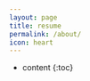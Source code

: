 ```yaml
---
layout: page
title: resume
permalink: /about/
icon: heart
---
```


* content
{:toc}
 

<html xmlns="http://www.w3.org/1999/xhtml">
            <head>
                <meta content="text/html; charset=UTF-8" http-equiv="content-type"/>
                <meta content="宋兴旭 starkersong.github.io" name="keywords"/>
                <title>宋兴旭_中国科学院_15810579978</title>
                <style type="text/css">
                    div, table, td, pre, input {
                        margin: 0;
                        padding: 0;
                    }
                    table {
                            border-top: 0px solid #777;
                            border-bottom: 0px solid #777;
                            margin: 0px 0;
                            border-collapse: collapse;
                        }
                    pre, textarea {
                        white-space: pre-wrap;
                        white-space: -moz-pre-wrap;
                        white-space: -pre-wrap;
                        white-space: -o-pre-wrap;
                        word-wrap: break-word;
                    }
                    .border_box {
                        box-sizing: border-box;
                        -ms-box-sizing: border-box;
                        -moz-box-sizing: border-box;
                        -webkit-box-sizing: border-box;
                    }
                    .row_layout .resume {
                        margin: 0 auto;
                    }
                    .row_layout .resume .photo_table {
                        border-collapse: separate;
                        border-spacing: 0;
                        table-layout: fixed;
                        width: 100%;
                    }
                    .row_layout .resume .photo_table td {
                        text-align: left;
                        vertical-align: top;
                    }
                    .row_layout .resume .photo_table td img {
                        border: 0;
                        display: block;
                    }
                </style>
                <style type="text/css">
            .SimSun { font-family: SimSun, 宋体, 华文宋体; }
                    .SimHei { font-family: SimHei, 黑体, Hei, 华文细黑, 华文黑体; }
                    .SimKai { font-family: SimKai, 楷体, 楷体_GB2312, Kai, 华文楷体; }
                    .SimFang { font-family: SimFang, 仿宋, 仿宋_GB2312, 华文仿宋; }
                    .Arial { font-family: Arial; }
                    .Times { font-family: Times New Roman; }
                    .Tahoma { font-family: Tahoma; }
                    .Verdana { font-family: Verdana; }
                    
        </style>
                <style type="text/css">
            .row_layout .resume {
    
            }

            .row_layout .resume .section,
            .row_layout .resume .row {
                position: relative;
            }
            .row_layout .resume .row table {
                border-collapse: separate;
                border-spacing: 0;
                table-layout: fixed;
                width: 100%;
            }
            .row_layout .resume .row .cell pre {
                display: block;
                position: relative;
                line-height: 0;
                font-size: 0;
            }
            @-moz-document url-prefix() {
                .row_layout .resume .row table {
                    table-layout: auto;
                }
                .row_layout .resume .row table td {
                    max-width: 0;
                }
            }
        </style>
            </head>
            <body>
                <div class="row_layout">
                    <div class="resume" style="width: 210.0mm;">
                        <div class="inner_resume" style="margin: 5.0mm 15.0mm 5.0mm 0.0mm;">
                        
                        <div class="row" style="padding-top:0.0mm; padding-bottom:0.0mm;">
                        <table>
                            <tr>
                                <td class="cell border_box" style="width: 3.92157%; background-color: transparent; text-align: right; vertical-align: middle; border-top: 6pt none #666666; border-right: 6pt none #666666; border-bottom: 6pt none #666666; border-left: 6pt solid #666666;">
            <input type="hidden" name="key" value=""/>
            <pre style="min-height: 1pt; margin: 6.0mm 3.0mm 0.0mm 3.0mm;"><span class="SimHei" style="font-size: 1pt; color: #000000; background-color: transparent; font-weight: bold; font-style: normal; text-decoration: none; line-height: 1.0;"></span></pre>
        </td><td class="cell border_box" style="width: 3.92157%; background-color: transparent; text-align: right; vertical-align: middle; border-top: 6pt none #cccccc; border-right: 6pt solid #cccccc; border-bottom: 6pt none #cccccc; border-left: 6pt none #cccccc;">
            <input type="hidden" name="key" value=""/>
            <pre style="min-height: 1pt; margin: 6.0mm 3.0mm 0.0mm 3.0mm;"><span class="SimHei" style="font-size: 1pt; color: #000000; background-color: transparent; font-weight: bold; font-style: normal; text-decoration: none; line-height: 1.0;"></span></pre>
        </td><td class="cell border_box" style="width: 3.92157%; background-color: transparent; text-align: right; vertical-align: middle; border-top: 2.25pt none #cccccc; border-right: 2.25pt none #cccccc; border-bottom: 2.25pt none #cccccc; border-left: 2.25pt none #cccccc;">
            <input type="hidden" name="key" value=""/>
            <pre style="min-height: 1pt; margin: 6.0mm 3.0mm 0.0mm 3.0mm;"><span class="SimHei" style="font-size: 1pt; color: #000000; background-color: transparent; font-weight: bold; font-style: normal; text-decoration: none; line-height: 1.0;"></span></pre>
        </td><td class="cell border_box" style="width: 3.92157%; background-color: transparent; text-align: right; vertical-align: middle; border-top: 6pt none #444444; border-right: 6pt solid #444444; border-bottom: 6pt none #444444; border-left: 6pt none #444444;">
            <input type="hidden" name="key" value=""/>
            <pre style="min-height: 1pt; margin: 6.0mm 3.0mm 0.0mm 3.0mm;"><span class="SimHei" style="font-size: 1pt; color: #000000; background-color: transparent; font-weight: bold; font-style: normal; text-decoration: none; line-height: 1.0;"></span></pre>
        </td><td class="cell border_box" style="width: auto; background-color: transparent; text-align: right; vertical-align: middle; border-top: 3pt none #cccccc; border-right: 3pt none #cccccc; border-bottom: 3pt none #cccccc; border-left: 3pt solid #cccccc;">
            <input type="hidden" name="key" value=""/>
            <pre style="min-height: 1pt; margin: 6.0mm 3.0mm 0.0mm 3.0mm;"><span class="SimHei" style="font-size: 1pt; color: #000000; background-color: transparent; font-weight: bold; font-style: normal; text-decoration: none; line-height: 1.0;"></span></pre>
        </td>
                            </tr>
                        </table>
                    </div><div class="row" style="padding-top:0.0mm; padding-bottom:0.0mm;">
                        <table>
                            <tr>
                                <td class="cell border_box" style="width: 3.92157%; background-color: #999999; text-align: right; vertical-align: middle; border-top: 6pt none #666666; border-right: 6pt none #666666; border-bottom: 6pt none #666666; border-left: 6pt solid #666666;">
            <input type="hidden" name="key" value=""/>
            <pre style="min-height: 22pt; margin: 0.0mm 3.0mm 0.0mm 3.0mm;"><span class="SimHei" style="font-size: 22pt; color: #000000; background-color: transparent; font-weight: bold; font-style: normal; text-decoration: none; line-height: 1.15;"></span></pre>
        </td><td class="cell border_box" style="width: 3.92157%; background-color: transparent; text-align: right; vertical-align: middle; border-top: 6pt none #cccccc; border-right: 6pt solid #cccccc; border-bottom: 6pt none #cccccc; border-left: 6pt none #cccccc;">
            <input type="hidden" name="key" value=""/>
            <pre style="min-height: 22pt; margin: 0.0mm 3.0mm 0.0mm 3.0mm;"><span class="SimHei" style="font-size: 22pt; color: #000000; background-color: transparent; font-weight: bold; font-style: normal; text-decoration: none; line-height: 1.15;"></span></pre>
        </td><td class="cell border_box" style="width: 3.92157%; background-color: #ffffff; text-align: right; vertical-align: middle; border-top: 6pt none #666666; border-right: 6pt none #666666; border-bottom: 6pt none #666666; border-left: 6pt solid #666666;">
            <input type="hidden" name="key" value=""/>
            <pre style="min-height: 22pt; margin: 0.0mm 3.0mm 0.0mm 3.0mm;"><span class="SimHei" style="font-size: 22pt; color: #000000; background-color: transparent; font-weight: bold; font-style: normal; text-decoration: none; line-height: 1.15;"></span></pre>
        </td><td class="cell border_box" style="width: 3.92157%; background-color: #666666; text-align: right; vertical-align: middle; border-top: 6pt none #444444; border-right: 6pt solid #444444; border-bottom: 6pt none #444444; border-left: 6pt none #444444;">
            <input type="hidden" name="key" value=""/>
            <pre style="min-height: 22pt; margin: 0.0mm 3.0mm 0.0mm 3.0mm;"><span class="SimHei" style="font-size: 22pt; color: #000000; background-color: transparent; font-weight: bold; font-style: normal; text-decoration: none; line-height: 1.15;"></span></pre>
        </td><td class="cell border_box" style="width: 28.268%; background-color: #666666; text-align: right; vertical-align: middle; border-top: 3pt none #cccccc; border-right: 3pt none #cccccc; border-bottom: 3pt none #cccccc; border-left: 3pt solid #cccccc;">
            <input type="hidden" name="key" value=""/>
            <pre style="min-height: 22pt; margin: 0.0mm 3.0mm 0.0mm 3.0mm;"><span class="SimHei" style="font-size: 22pt; color: #000000; background-color: transparent; font-weight: bold; font-style: normal; text-decoration: none; line-height: 1.0;"></span></pre>
        </td><td class="cell border_box" style="width: auto; background-color: transparent; text-align: left; vertical-align: middle; border-top: 0.75pt none #000000; border-right: 0.75pt none #000000; border-bottom: 0.75pt none #000000; border-left: 0.75pt none #000000;">
            <input type="hidden" name="key" value=""/>
            <pre style="min-height: 10pt; margin: 0.0mm 0.0mm 0.0mm 3.0mm;"><span class="Arial" style="font-size: 10pt; color: #000000; background-color: transparent; font-weight: normal; font-style: normal; text-decoration: none; line-height: 1.15;">实习意向：研发工程师、数据库管理员、算法工程师等相关方向</span></pre>
        </td>
                            </tr>
                        </table>
                    </div><div class="row" style="padding-top:0.0mm; padding-bottom:0.0mm;">
                        <table>
                            <tr>
                                <td class="cell border_box" style="width: 3.9216%; background-color: #999999; text-align: right; vertical-align: middle; border-top: 6pt none #666666; border-right: 6pt none #666666; border-bottom: 6pt none #666666; border-left: 6pt solid #666666;">
            <input type="hidden" name="key" value=""/>
            <pre style="min-height: 22pt; margin: 0.0mm 3.0mm 0.0mm 3.0mm;"><span class="SimHei" style="font-size: 22pt; color: #000000; background-color: transparent; font-weight: bold; font-style: normal; text-decoration: none; line-height: 1.15;"></span></pre>
        </td><td class="cell border_box" style="width: 3.9216%; background-color: transparent; text-align: right; vertical-align: middle; border-top: 6pt none #cccccc; border-right: 6pt solid #cccccc; border-bottom: 6pt none #cccccc; border-left: 6pt none #cccccc;">
            <input type="hidden" name="key" value=""/>
            <pre style="min-height: 22pt; margin: 0.0mm 3.0mm 0.0mm 3.0mm;"><span class="SimHei" style="font-size: 22pt; color: #000000; background-color: transparent; font-weight: bold; font-style: normal; text-decoration: none; line-height: 1.15;"></span></pre>
        </td><td class="cell border_box" style="width: 3.9216%; background-color: #999999; text-align: right; vertical-align: middle; border-top: 6pt none #666666; border-right: 6pt none #666666; border-bottom: 6pt none #666666; border-left: 6pt solid #666666;">
            <input type="hidden" name="key" value=""/>
            <pre style="min-height: 22pt; margin: 0.0mm 3.0mm 0.0mm 3.0mm;"><span class="SimHei" style="font-size: 22pt; color: #000000; background-color: transparent; font-weight: bold; font-style: normal; text-decoration: none; line-height: 1.15;"></span></pre>
        </td><td class="cell border_box" style="width: 3.9216%; background-color: #666666; text-align: right; vertical-align: middle; border-top: 6pt none #444444; border-right: 6pt solid #444444; border-bottom: 6pt none #444444; border-left: 6pt none #444444;">
            <input type="hidden" name="key" value=""/>
            <pre style="min-height: 22pt; margin: 0.0mm 3.0mm 0.0mm 3.0mm;"><span class="SimHei" style="font-size: 22pt; color: #000000; background-color: transparent; font-weight: bold; font-style: normal; text-decoration: none; line-height: 1.15;"></span></pre>
        </td><td class="cell border_box" style="width: 28.268%; background-color: #666666; text-align: center; vertical-align: middle; border-top: 3pt none #cccccc; border-right: 3pt none #cccccc; border-bottom: 3pt none #cccccc; border-left: 3pt solid #cccccc;">
            <input type="hidden" name="key" value="name"/>
            <pre style="min-height: 20pt; margin: 0.0mm 3.0mm 0.0mm 3.0mm;"><span class="SimHei" style="font-size: 20pt; color: #ffffff; background-color: transparent; font-weight: bold; font-style: normal; text-decoration: none; line-height: 1.0;">宋兴旭</span></pre>
        </td><td class="cell border_box" style="width: 21.4383%; background-color: transparent; text-align: left; vertical-align: middle; border-top: 0.75pt none #000000; border-right: 0.75pt none #000000; border-bottom: 0.75pt none #000000; border-left: 0.75pt none #000000;">
            <input type="hidden" name="key" value=""/>
            <pre style="min-height: 10pt; margin: 0.0mm 0.0mm 0.0mm 3.0mm;"><span class="Arial" style="font-size: 10pt; color: #000000; background-color: transparent; font-weight: bold; font-style: normal; text-decoration: none; line-height: 1.0;">(+86) 158-1057-9978             </span></pre>
        </td><td class="cell border_box" style="width: auto; background-color: transparent; text-align: left; vertical-align: middle; border-top: 0.75pt none #000000; border-right: 0.75pt none #000000; border-bottom: 0.75pt none #000000; border-left: 0.75pt none #000000;">
            <input type="hidden" name="key" value=""/>
            <pre style="min-height: 10pt; margin: 0.0mm 0.0mm 0.0mm 3.0mm;"><span class="Arial" style="font-size: 10pt; color: #000000; background-color: transparent; font-weight: bold; font-style: normal; text-decoration: none; line-height: 1.0;">songxxu@foxmail.com</span></pre>
        </td>
                            </tr>
                        </table>
                    </div><div class="row" style="padding-top:0.0mm; padding-bottom:0.0mm;">
                        <table>
                            <tr>
                                <td class="cell border_box" style="width: 3.92157%; background-color: #999999; text-align: right; vertical-align: bottom; border-top: 6pt none #666666; border-right: 6pt none #666666; border-bottom: 6pt none #666666; border-left: 6pt solid #666666;">
            <input type="hidden" name="key" value=""/>
            <pre style="min-height: 10.5pt; margin: 0.5mm 3.0mm 0.5mm 3.0mm;"><span class="Arial" style="font-size: 10.5pt; color: #3d85c6; background-color: transparent; font-weight: bold; font-style: normal; text-decoration: none; line-height: 1.0;"></span></pre>
        </td><td class="cell border_box" style="width: 3.92157%; background-color: #666666; text-align: right; vertical-align: bottom; border-top: 6pt none #cccccc; border-right: 6pt solid #cccccc; border-bottom: 6pt none #cccccc; border-left: 6pt none #cccccc;">
            <input type="hidden" name="key" value=""/>
            <pre style="min-height: 10.5pt; margin: 0.5mm 3.0mm 0.5mm 3.0mm;"><span class="Arial" style="font-size: 10.5pt; color: #3d85c6; background-color: transparent; font-weight: bold; font-style: normal; text-decoration: none; line-height: 1.0;"></span></pre>
        </td><td class="cell border_box" style="width: 3.92157%; background-color: #999999; text-align: right; vertical-align: bottom; border-top: 6pt none #666666; border-right: 6pt none #666666; border-bottom: 6pt none #666666; border-left: 6pt solid #666666;">
            <input type="hidden" name="key" value=""/>
            <pre style="min-height: 10.5pt; margin: 0.5mm 3.0mm 0.5mm 3.0mm;"><span class="Arial" style="font-size: 10.5pt; color: #3d85c6; background-color: transparent; font-weight: bold; font-style: normal; text-decoration: none; line-height: 1.5;"></span></pre>
        </td><td class="cell border_box" style="width: 3.92157%; background-color: #666666; text-align: right; vertical-align: bottom; border-top: 6pt none #444444; border-right: 6pt solid #444444; border-bottom: 6pt none #444444; border-left: 6pt none #444444;">
            <input type="hidden" name="key" value=""/>
            <pre style="min-height: 10.5pt; margin: 0.5mm 3.0mm 0.5mm 3.0mm;"><span class="Arial" style="font-size: 10.5pt; color: #3d85c6; background-color: transparent; font-weight: bold; font-style: normal; text-decoration: none; line-height: 1.5;"></span></pre>
        </td><td class="cell border_box" style="width: 28.268%; background-color: #666666; text-align: center; vertical-align: bottom; border-top: 3pt none #ffffff; border-right: 3pt none #ffffff; border-bottom: 3pt none #ffffff; border-left: 3pt solid #ffffff;">
            <input type="hidden" name="key" value=""/>
            <pre style="min-height: 10.5pt; margin: 1.0mm 3.0mm 1.0mm 3.0mm;"><span class="SimHei" style="font-size: 10.5pt; color: #ffffff; background-color: transparent; font-weight: bold; font-style: normal; text-decoration: none; line-height: 1.0;"></span></pre>
        </td><td class="cell border_box" style="width: auto; background-color: transparent; text-align: left; vertical-align: middle; border-top: 0.75pt none #000000; border-right: 0.75pt none #000000; border-bottom: 0.75pt solid #000000; border-left: 0.75pt none #000000;">
            <input type="hidden" name="key" value="phone"/>
            <pre style="min-height: 10pt; margin: 0.5mm 1.5mm 0.5mm 3.0mm;"><span class="Arial" style="font-size: 10pt; color: #000000; background-color: transparent; font-weight: normal; font-style: normal; text-decoration: none; line-height: 1.0;">现居住地：北京市石景山区玉泉路19号（甲）中国科学院大学</span></pre>
        </td>
                            </tr>
                        </table>
                    </div><div class="row" style="padding-top:1.0mm; padding-bottom:0.0mm;">
                        <table>
                            <tr>
                                <td class="cell border_box" style="width: 20.559%; background-color: transparent; text-align: right; vertical-align: middle; border-top: 6pt none #999999; border-right: 6pt solid #999999; border-bottom: 6pt none #999999; border-left: 6pt none #999999;">
            <input type="hidden" name="key" value="title"/>
            <pre style="min-height: 12pt; margin: 0.5mm 3.0mm 0.5mm 0.0mm;"><span class="SimSun" style="font-size: 12pt; color: #666666; background-color: transparent; font-weight: bold; font-style: normal; text-decoration: none; line-height: 1.5;">教育背景</span></pre>
        </td><td class="cell border_box" style="width: 3.25645%; background-color: transparent; text-align: left; vertical-align: middle; border-top: 6pt none #999999; border-right: 6pt none #999999; border-bottom: 6pt none #999999; border-left: 6pt solid #999999;">
            <input type="hidden" name="key" value="period"/>
            <pre style="min-height: 10.5pt; margin: 0.5mm 1.5mm 0.5mm 3.0mm;"><span class="Arial" style="font-size: 10.5pt; color: #666666; background-color: transparent; font-weight: normal; font-style: normal; text-decoration: none; line-height: 1.5;"></span></pre>
        </td><td class="cell border_box" style="width: auto; background-color: transparent; text-align: left; vertical-align: middle; border-top: 1.5pt none #cccccc; border-right: 1.5pt none #cccccc; border-bottom: 1.5pt solid #cccccc; border-left: 1.5pt none #cccccc;">
            <input type="hidden" name="key" value=""/>
            <pre style="min-height: 10.5pt; margin: 0.5mm 1.5mm 0.5mm 3.0mm;"><span class="Arial" style="font-size: 10.5pt; color: #666666; background-color: transparent; font-weight: normal; font-style: normal; text-decoration: none; line-height: 1.5;"></span></pre>
        </td>
                            </tr>
                        </table>
                    </div><div class="row" style="padding-top:0.0mm; padding-bottom:0.0mm;">
                        <table>
                            <tr>
                                <td class="cell border_box" style="width: 20.5568%; background-color: transparent; text-align: right; vertical-align: middle; border-top: 0.75pt none #999999; border-right: 0.75pt solid #999999; border-bottom: 0.75pt none #999999; border-left: 0.75pt none #999999;">
            <input type="hidden" name="key" value="period"/>
            <pre style="min-height: 10pt; margin: 0.5mm 5.0mm 0.5mm 0.0mm;"><span class="Tahoma" style="font-size: 10pt; color: #666666; background-color: transparent; font-weight: normal; font-style: normal; text-decoration: none; line-height: 1.5;">2014.09 - 2017.07</span></pre>
        </td><td class="cell border_box" style="width: 3.25871%; background-color: transparent; text-align: center; vertical-align: top; border-top: 0.75pt none #000000; border-right: 0.75pt none #000000; border-bottom: 0.75pt none #000000; border-left: 0.75pt none #000000;">
            <input type="hidden" name="key" value="bullet"/>
            <pre style="min-height: 10.5pt; margin: 0.5mm 0.5mm 0.5mm 3.0mm;"><span class="Arial" style="font-size: 10.5pt; color: #666666; background-color: transparent; font-weight: bold; font-style: normal; text-decoration: none; line-height: 1.5;"></span></pre>
        </td><td class="cell border_box" style="width: 19.81%; background-color: transparent; text-align: left; vertical-align: middle; border-top: 0.75pt none #000000; border-right: 0.75pt none #000000; border-bottom: 0.75pt none #000000; border-left: 0.75pt none #000000;">
            <input type="hidden" name="key" value="university"/>
            <pre style="min-height: 10.5pt; margin: 0.5mm 0.5mm 0.5mm 1.0mm;"><span class="SimSun" style="font-size: 10.5pt; color: #666666; background-color: transparent; font-weight: bold; font-style: normal; text-decoration: none; line-height: 1.5;">中国科学院大学</span></pre>
        </td><td class="cell border_box" style="width: 24.0163%; background-color: transparent; text-align: left; vertical-align: middle; border-top: 0.75pt none #000000; border-right: 0.75pt none #000000; border-bottom: 0.75pt none #000000; border-left: 0.75pt none #000000;">
            <input type="hidden" name="key" value="college"/>
            <pre style="min-height: 10.5pt; margin: 0.5mm 0.5mm 0.5mm 0.0mm;"><span class="SimSun" style="font-size: 10.5pt; color: #666666; background-color: transparent; font-weight: bold; font-style: normal; text-decoration: none; line-height: 1.5;">工程与科学学院</span></pre>
        </td><td class="cell border_box" style="width: 19.1316%; background-color: transparent; text-align: left; vertical-align: middle; border-top: 0.75pt none #000000; border-right: 0.75pt none #000000; border-bottom: 0.75pt none #000000; border-left: 0.75pt none #000000;">
            <input type="hidden" name="key" value="major"/>
            <pre style="min-height: 10.5pt; margin: 0.5mm 0.5mm 0.5mm 0.0mm;"><span class="SimSun" style="font-size: 10.5pt; color: #666666; background-color: transparent; font-weight: bold; font-style: normal; text-decoration: none; line-height: 1.5;">工业工程</span></pre>
        </td><td class="cell border_box" style="width: auto; background-color: transparent; text-align: right; vertical-align: middle; border-top: 0.75pt none #000000; border-right: 0.75pt none #000000; border-bottom: 0.75pt none #000000; border-left: 0.75pt none #000000;">
            <input type="hidden" name="key" value="degree"/>
            <pre style="min-height: 10.5pt; margin: 0.5mm 1.0mm 0.5mm 0.0mm;"><span class="SimSun" style="font-size: 10.5pt; color: #666666; background-color: transparent; font-weight: bold; font-style: normal; text-decoration: none; line-height: 1.5;">硕士</span></pre>
        </td>
                            </tr>
                        </table>
                    </div><div class="row" style="padding-top:0.0mm; padding-bottom:0.0mm;">
                        <table>
                            <tr>
                                <td class="cell border_box" style="width: 20.5568%; background-color: transparent; text-align: right; vertical-align: middle; border-top: 0.75pt none #999999; border-right: 0.75pt solid #999999; border-bottom: 0.75pt none #999999; border-left: 0.75pt none #999999;">
            <input type="hidden" name="key" value=""/>
            <pre style="min-height: 10pt; margin: 1.0mm 3.0mm 0.0mm 0.0mm;"><span class="Tahoma" style="font-size: 10pt; color: #666666; background-color: transparent; font-weight: normal; font-style: normal; text-decoration: none; line-height: 1.5;"></span></pre>
        </td><td class="cell border_box" style="width: 3.25871%; background-color: transparent; text-align: center; vertical-align: top; border-top: 0.75pt none #000000; border-right: 0.75pt none #000000; border-bottom: 0.75pt none #000000; border-left: 0.75pt none #000000;">
            <input type="hidden" name="key" value="bullet"/>
            <pre style="min-height: 10pt; margin: 1.0mm 0.5mm 0.0mm 3.0mm;"><span class="Tahoma" style="font-size: 10pt; color: #666666; background-color: transparent; font-weight: normal; font-style: normal; text-decoration: none; line-height: 1.5;">•</span></pre>
        </td><td class="cell border_box" style="width: 24.9661%; background-color: transparent; text-align: left; vertical-align: middle; border-top: 0.75pt none #000000; border-right: 0.75pt none #000000; border-bottom: 0.75pt none #000000; border-left: 0.75pt none #000000;">
            <input type="hidden" name="key" value="scholarship"/>
            <pre style="min-height: 10pt; margin: 1.0mm 0.5mm 0.0mm 1.0mm;"><span class="Tahoma" style="font-size: 10pt; color: #666666; background-color: transparent; font-weight: normal; font-style: normal; text-decoration: none; line-height: 1.5;">奖学金：校学业奖学金一等奖</span></pre>
        </td><td class="cell border_box" style="width: 8.14111%; background-color: transparent; text-align: left; vertical-align: middle; border-top: 0.75pt none #000000; border-right: 0.75pt none #000000; border-bottom: 0.75pt none #000000; border-left: 0.75pt none #000000;">
            <input type="hidden" name="key" value=""/>
            <pre style="min-height: 10pt; margin: 1.0mm 0.5mm 0.0mm 1.0mm;"><span class="Tahoma" style="font-size: 10pt; color: #666666; background-color: transparent; font-weight: normal; font-style: normal; text-decoration: none; line-height: 1.5;">2015.06</span></pre>
        </td><td class="cell border_box" style="width: 30.6649%; background-color: transparent; text-align: left; vertical-align: middle; border-top: 0.75pt none #000000; border-right: 0.75pt none #000000; border-bottom: 0.75pt none #000000; border-left: 0.75pt none #000000;">
            <input type="hidden" name="key" value=""/>
            <pre style="min-height: 10pt; margin: 1.0mm 0.5mm 0.0mm 1.0mm;"><span class="Tahoma" style="font-size: 10pt; color: #666666; background-color: transparent; font-weight: normal; font-style: normal; text-decoration: none; line-height: 1.5;">荣誉：校三好学生、足球联赛优秀奖</span></pre>
        </td><td class="cell border_box" style="width: auto; background-color: transparent; text-align: right; vertical-align: middle; border-top: 0.75pt none #000000; border-right: 0.75pt none #000000; border-bottom: 0.75pt none #000000; border-left: 0.75pt none #000000;">
            <input type="hidden" name="key" value=""/>
            <pre style="min-height: 10pt; margin: 1.0mm 0.5mm 0.0mm 1.0mm;"><span class="Tahoma" style="font-size: 10pt; color: #666666; background-color: transparent; font-weight: normal; font-style: normal; text-decoration: none; line-height: 1.5;">2015.05</span></pre>
        </td>
                            </tr>
                        </table>
                    </div><div class="row" style="padding-top:0.0mm; padding-bottom:0.0mm;">
                        <table>
                            <tr>
                                <td class="cell border_box" style="width: 20.5568%; background-color: transparent; text-align: right; vertical-align: middle; border-top: 0.75pt none #999999; border-right: 0.75pt solid #999999; border-bottom: 0.75pt none #999999; border-left: 0.75pt none #999999;">
            <input type="hidden" name="key" value="period"/>
            <pre style="min-height: 10pt; margin: 0.5mm 5.0mm 0.5mm 0.0mm;"><span class="Tahoma" style="font-size: 10pt; color: #666666; background-color: transparent; font-weight: normal; font-style: normal; text-decoration: none; line-height: 1.5;">2015.09 - 2017.07</span></pre>
        </td><td class="cell border_box" style="width: 3.25871%; background-color: transparent; text-align: center; vertical-align: top; border-top: 0.75pt none #000000; border-right: 0.75pt none #000000; border-bottom: 0.75pt none #000000; border-left: 0.75pt none #000000;">
            <input type="hidden" name="key" value="bullet"/>
            <pre style="min-height: 10.5pt; margin: 0.5mm 0.5mm 0.5mm 3.0mm;"><span class="Arial" style="font-size: 10.5pt; color: #666666; background-color: transparent; font-weight: bold; font-style: normal; text-decoration: none; line-height: 1.5;"></span></pre>
        </td><td class="cell border_box" style="width: 37.0421%; background-color: transparent; text-align: left; vertical-align: bottom; border-top: 0.75pt none #000000; border-right: 0.75pt none #000000; border-bottom: 0.75pt none #000000; border-left: 0.75pt none #000000;">
            <input type="hidden" name="key" value="university"/>
            <pre style="min-height: 10.5pt; margin: 0.5mm 0.5mm 0.5mm 1.0mm;"><span class="SimSun" style="font-size: 10.5pt; color: #666666; background-color: transparent; font-weight: bold; font-style: normal; text-decoration: none; line-height: 1.5;">智能信息系统实验室    </span></pre>
        </td><td class="cell border_box" style="width: auto; background-color: transparent; text-align: right; vertical-align: bottom; border-top: 0.75pt none #000000; border-right: 0.75pt none #000000; border-bottom: 0.75pt none #000000; border-left: 0.75pt none #000000;">
            <input type="hidden" name="key" value="major"/>
            <pre style="min-height: 10.5pt; margin: 0.5mm 0.5mm 0.5mm 0.0mm;"><span class="SimSun" style="font-size: 10.5pt; color: #666666; background-color: transparent; font-weight: bold; font-style: normal; text-decoration: none; line-height: 1.5;">方向：块体理论平衡区域图的三维可视化</span></pre>
        </td>
                            </tr>
                        </table>
                    </div><div class="row" style="padding-top:0.0mm; padding-bottom:0.0mm;">
                        <table>
                            <tr>
                                <td class="cell border_box" style="width: 20.5568%; background-color: transparent; text-align: right; vertical-align: middle; border-top: 0.75pt none #999999; border-right: 0.75pt solid #999999; border-bottom: 0.75pt none #999999; border-left: 0.75pt none #999999;">
            <input type="hidden" name="key" value=""/>
            <pre style="min-height: 10pt; margin: 1.0mm 3.0mm 0.0mm 0.0mm;"><span class="Tahoma" style="font-size: 10pt; color: #666666; background-color: transparent; font-weight: normal; font-style: normal; text-decoration: none; line-height: 1.5;"></span></pre>
        </td><td class="cell border_box" style="width: 3.25871%; background-color: transparent; text-align: center; vertical-align: top; border-top: 0.75pt none #000000; border-right: 0.75pt none #000000; border-bottom: 0.75pt none #000000; border-left: 0.75pt none #000000;">
            <input type="hidden" name="key" value="bullet"/>
            <pre style="min-height: 10pt; margin: 1.0mm 0.5mm 0.0mm 3.0mm;"><span class="Tahoma" style="font-size: 10pt; color: #666666; background-color: transparent; font-weight: normal; font-style: normal; text-decoration: none; line-height: 1.5;">•</span></pre>
        </td><td class="cell border_box" style="width: auto; background-color: transparent; text-align: left; vertical-align: middle; border-top: 0.75pt none #000000; border-right: 0.75pt none #000000; border-bottom: 0.75pt none #000000; border-left: 0.75pt none #000000;">
            <input type="hidden" name="key" value="course"/>
            <pre style="min-height: 10pt; margin: 1.0mm 0.5mm 0.0mm 1.0mm;"><span class="Tahoma" style="font-size: 10pt; color: #666666; background-color: transparent; font-weight: normal; font-style: normal; text-decoration: none; line-height: 1.5;">在Windows环境下，利用Qt Designer完成窗口界面设计，通过QOpenGLWidget以及OpenGL中的glut绘制平衡区域图三维模型。使用CMake编译FTGL 渲染绘制的中文字体，使用CGAL图形算法库完成凹区间颜色填充问题。</span></pre>
        </td>
                            </tr>
                        </table>
                    </div><div class="row" style="padding-top:1.0mm; padding-bottom:0.0mm;">
                        <table>
                            <tr>
                                <td class="cell border_box" style="width: 20.559%; background-color: transparent; text-align: right; vertical-align: middle; border-top: 6pt none #999999; border-right: 6pt solid #999999; border-bottom: 6pt none #999999; border-left: 6pt none #999999;">
            <input type="hidden" name="key" value="title"/>
            <pre style="min-height: 12pt; margin: 0.5mm 3.0mm 0.5mm 0.0mm;"><span class="SimSun" style="font-size: 12pt; color: #666666; background-color: transparent; font-weight: bold; font-style: normal; text-decoration: none; line-height: 1.5;">项目经验</span></pre>
        </td><td class="cell border_box" style="width: 3.25645%; background-color: transparent; text-align: left; vertical-align: middle; border-top: 6pt none #999999; border-right: 6pt none #999999; border-bottom: 6pt none #999999; border-left: 6pt solid #999999;">
            <input type="hidden" name="key" value="period"/>
            <pre style="min-height: 10.5pt; margin: 0.5mm 1.5mm 0.5mm 3.0mm;"><span class="Arial" style="font-size: 10.5pt; color: #666666; background-color: transparent; font-weight: normal; font-style: normal; text-decoration: none; line-height: 1.5;"></span></pre>
        </td><td class="cell border_box" style="width: auto; background-color: transparent; text-align: left; vertical-align: middle; border-top: 1.5pt none #cccccc; border-right: 1.5pt none #cccccc; border-bottom: 1.5pt solid #cccccc; border-left: 1.5pt none #cccccc;">
            <input type="hidden" name="key" value=""/>
            <pre style="min-height: 10.5pt; margin: 0.5mm 1.5mm 0.5mm 3.0mm;"><span class="Arial" style="font-size: 10.5pt; color: #666666; background-color: transparent; font-weight: normal; font-style: normal; text-decoration: none; line-height: 1.5;"></span></pre>
        </td>
                            </tr>
                        </table>
                    </div><div class="row" style="padding-top:0.0mm; padding-bottom:0.0mm;">
                        <table>
                            <tr>
                                <td class="cell border_box" style="width: 20.5568%; background-color: transparent; text-align: right; vertical-align: middle; border-top: 0.75pt none #999999; border-right: 0.75pt solid #999999; border-bottom: 0.75pt none #999999; border-left: 0.75pt none #999999;">
            <input type="hidden" name="key" value=""/>
            <pre style="min-height: 10pt; margin: 0.5mm 5.0mm 0.5mm 0.0mm;"><span class="Tahoma" style="font-size: 10pt; color: #666666; background-color: transparent; font-weight: normal; font-style: normal; text-decoration: none; line-height: 1.0;">2015.12 - 2016.06</span></pre>
        </td><td class="cell border_box" style="width: 3.25645%; background-color: transparent; text-align: right; vertical-align: middle; border-top: 3pt none #999999; border-right: 3pt none #999999; border-bottom: 3pt none #999999; border-left: 3pt none #999999;">
            <input type="hidden" name="key" value=""/>
            <pre style="min-height: 1pt; margin: 3.0mm 0.5mm 0.0mm 1.5mm;"><span class="SimSun" style="font-size: 1pt; color: #666666; background-color: transparent; font-weight: bold; font-style: normal; text-decoration: none; line-height: 1.0;"></span></pre>
        </td><td class="cell border_box" style="width: 41.2483%; background-color: transparent; text-align: left; vertical-align: middle; border-top: 0.75pt none #999999; border-right: 0.75pt none #999999; border-bottom: 0.75pt none #999999; border-left: 0.75pt none #999999;">
            <input type="hidden" name="key" value=""/>
            <pre style="min-height: 10.5pt; margin: 0.5mm 0.5mm 0.5mm 1.0mm;"><span class="SimSun" style="font-size: 10.5pt; color: #3d85c6; background-color: transparent; font-weight: bold; font-style: normal; text-decoration: none; line-height: 1.5;">工业和信息化部电子一所</span></pre>
        </td><td class="cell border_box" style="width: 10.4478%; background-color: transparent; text-align: right; vertical-align: middle; border-top: 3pt none #999999; border-right: 3pt none #999999; border-bottom: 3pt none #999999; border-left: 3pt none #999999;">
            <input type="hidden" name="key" value=""/>
            <pre style="min-height: 1pt; margin: 3.0mm 0.5mm 0.0mm 1.5mm;"><span class="SimSun" style="font-size: 1pt; color: #666666; background-color: transparent; font-weight: bold; font-style: normal; text-decoration: none; line-height: 1.0;"></span></pre>
        </td><td class="cell border_box" style="width: auto; background-color: transparent; text-align: right; vertical-align: middle; border-top: 3pt none #999999; border-right: 3pt none #999999; border-bottom: 3pt none #999999; border-left: 3pt none #999999;">
            <input type="hidden" name="key" value=""/>
            <pre style="min-height: 10.5pt; margin: 0.5mm 1.0mm 0.5mm 0.0mm;"><span class="SimSun" style="font-size: 10.5pt; color: #666666; background-color: transparent; font-weight: bold; font-style: normal; text-decoration: none; line-height: 1.0;">产品经理助理（实习）</span></pre>
        </td>
                            </tr>
                        </table>
                    </div><div class="row" style="padding-top:0.0mm; padding-bottom:0.0mm;">
                        <table>
                            <tr>
                                <td class="cell border_box" style="width: 20.5568%; background-color: transparent; text-align: right; vertical-align: middle; border-top: 0.75pt none #999999; border-right: 0.75pt solid #999999; border-bottom: 0.75pt none #999999; border-left: 0.75pt none #999999;">
            <input type="hidden" name="key" value=""/>
            <pre style="min-height: 10pt; margin: 0.5mm 5.0mm 0.5mm 0.0mm;"><span class="Tahoma" style="font-size: 10pt; color: #666666; background-color: transparent; font-weight: normal; font-style: normal; text-decoration: none; line-height: 1.0;"></span></pre>
        </td><td class="cell border_box" style="width: 3.2587%; background-color: transparent; text-align: center; vertical-align: top; border-top: 0.75pt none #999999; border-right: 0.75pt none #999999; border-bottom: 0.75pt none #999999; border-left: 0.75pt none #999999;">
            <input type="hidden" name="key" value=""/>
            <pre style="min-height: 10pt; margin: 1.0mm 0.5mm 0.0mm 3.0mm;"><span class="Tahoma" style="font-size: 10pt; color: #666666; background-color: transparent; font-weight: normal; font-style: normal; text-decoration: none; line-height: 1.5;">•</span></pre>
        </td><td class="cell border_box" style="width: auto; background-color: transparent; text-align: left; vertical-align: middle; border-top: 0.75pt none #999999; border-right: 0.75pt none #999999; border-bottom: 0.75pt none #999999; border-left: 0.75pt none #999999;">
            <input type="hidden" name="key" value=""/>
            <pre style="min-height: 10pt; margin: 0.5mm 0.5mm 0.5mm 1.0mm;"><span class="Tahoma" style="font-size: 10pt; color: #666666; background-color: transparent; font-weight: normal; font-style: normal; text-decoration: none; line-height: 1.5;">协助产品经理对科研人员开展情报分析工具和方法的需求分析 ，负责整合推送工程院院士信息服务平台建设以及日常信息的收集和产品制作。</span></pre>
        </td>
                            </tr>
                        </table>
                    </div><div class="row" style="padding-top:0.0mm; padding-bottom:0.0mm;">
                        <table>
                            <tr>
                                <td class="cell border_box" style="width: 20.5568%; background-color: transparent; text-align: right; vertical-align: middle; border-top: 0.75pt none #999999; border-right: 0.75pt solid #999999; border-bottom: 0.75pt none #999999; border-left: 0.75pt none #999999;">
            <input type="hidden" name="key" value=""/>
            <pre style="min-height: 10pt; margin: 0.5mm 5.0mm 0.5mm 0.0mm;"><span class="Tahoma" style="font-size: 10pt; color: #666666; background-color: transparent; font-weight: normal; font-style: normal; text-decoration: none; line-height: 1.0;">2014.10 - 2015.09</span></pre>
        </td><td class="cell border_box" style="width: 3.25645%; background-color: transparent; text-align: right; vertical-align: middle; border-top: 3pt none #999999; border-right: 3pt none #999999; border-bottom: 3pt none #999999; border-left: 3pt none #999999;">
            <input type="hidden" name="key" value=""/>
            <pre style="min-height: 1pt; margin: 3.0mm 0.5mm 0.0mm 1.5mm;"><span class="SimSun" style="font-size: 1pt; color: #666666; background-color: transparent; font-weight: bold; font-style: normal; text-decoration: none; line-height: 1.0;"></span></pre>
        </td><td class="cell border_box" style="width: 41.2483%; background-color: transparent; text-align: left; vertical-align: middle; border-top: 0.75pt none #999999; border-right: 0.75pt none #999999; border-bottom: 0.75pt none #999999; border-left: 0.75pt none #999999;">
            <input type="hidden" name="key" value=""/>
            <pre style="min-height: 10.5pt; margin: 0.5mm 0.5mm 0.5mm 1.0mm;"><span class="SimSun" style="font-size: 10.5pt; color: #3d85c6; background-color: transparent; font-weight: bold; font-style: normal; text-decoration: none; line-height: 1.5;">中国科学院大学档案馆</span></pre>
        </td><td class="cell border_box" style="width: 10.4478%; background-color: transparent; text-align: right; vertical-align: middle; border-top: 3pt none #999999; border-right: 3pt none #999999; border-bottom: 3pt none #999999; border-left: 3pt none #999999;">
            <input type="hidden" name="key" value=""/>
            <pre style="min-height: 1pt; margin: 3.0mm 0.5mm 0.0mm 1.5mm;"><span class="SimSun" style="font-size: 1pt; color: #666666; background-color: transparent; font-weight: bold; font-style: normal; text-decoration: none; line-height: 1.0;"></span></pre>
        </td><td class="cell border_box" style="width: auto; background-color: transparent; text-align: right; vertical-align: middle; border-top: 3pt none #999999; border-right: 3pt none #999999; border-bottom: 3pt none #999999; border-left: 3pt none #999999;">
            <input type="hidden" name="key" value=""/>
            <pre style="min-height: 10.5pt; margin: 0.5mm 1.0mm 0.5mm 0.0mm;"><span class="SimSun" style="font-size: 10.5pt; color: #666666; background-color: transparent; font-weight: bold; font-style: normal; text-decoration: none; line-height: 1.0;">档案员助理（兼职）</span></pre>
        </td>
                            </tr>
                        </table>
                    </div><div class="row" style="padding-top:0.0mm; padding-bottom:0.0mm;">
                        <table>
                            <tr>
                                <td class="cell border_box" style="width: 20.5568%; background-color: transparent; text-align: right; vertical-align: middle; border-top: 0.75pt none #999999; border-right: 0.75pt solid #999999; border-bottom: 0.75pt none #999999; border-left: 0.75pt none #999999;">
            <input type="hidden" name="key" value=""/>
            <pre style="min-height: 10pt; margin: 3.0mm 0.5mm 0.0mm 1.5mm;"><span class="Tahoma" style="font-size: 10pt; color: #666666; background-color: transparent; font-weight: bold; font-style: normal; text-decoration: none; line-height: 1.0;"></span></pre>
        </td><td class="cell border_box" style="width: 3.2587%; background-color: transparent; text-align: center; vertical-align: top; border-top: 0.75pt none #999999; border-right: 0.75pt none #999999; border-bottom: 0.75pt none #999999; border-left: 0.75pt none #999999;">
            <input type="hidden" name="key" value=""/>
            <pre style="min-height: 10pt; margin: 1.0mm 0.5mm 0.0mm 3.0mm;"><span class="Tahoma" style="font-size: 10pt; color: #666666; background-color: transparent; font-weight: normal; font-style: normal; text-decoration: none; line-height: 1.5;">•</span></pre>
        </td><td class="cell border_box" style="width: auto; background-color: transparent; text-align: left; vertical-align: middle; border-top: 0.75pt none #999999; border-right: 0.75pt none #999999; border-bottom: 0.75pt none #999999; border-left: 0.75pt none #999999;">
            <input type="hidden" name="key" value=""/>
            <pre style="min-height: 10pt; margin: 1.0mm 0.5mm 0.0mm 1.0mm;"><span class="Tahoma" style="font-size: 10pt; color: #666666; background-color: transparent; font-weight: normal; font-style: normal; text-decoration: none; line-height: 1.5;">基于Windows Server服务器，负责搭建档案管理系统IIS运行环境，安装Sql Server  2008R2数据库，设置定期备份、编写Sql语句进行数据分析、管理档案系统以及解决系统运行过程中出现的问题，对系统提供技术支持。负责策划与编写档案馆基于QR二维码数字信息化项目可行性研究文件。熟悉档案管理流程，编写档案管理培训Word文档、通过给动态PPT配音录制培训视频教程。</span></pre>
        </td>
                            </tr>
                        </table>
                    </div><div class="row" style="padding-top:0.0mm; padding-bottom:0.0mm;">
                        <table>
                            <tr>
                                <td class="cell border_box" style="width: 20.5568%; background-color: transparent; text-align: right; vertical-align: middle; border-top: 0.75pt none #999999; border-right: 0.75pt solid #999999; border-bottom: 0.75pt none #999999; border-left: 0.75pt none #999999;">
            <input type="hidden" name="key" value=""/>
            <pre style="min-height: 10pt; margin: 0.5mm 5.0mm 0.5mm 0.0mm;"><span class="Tahoma" style="font-size: 10pt; color: #666666; background-color: transparent; font-weight: normal; font-style: normal; text-decoration: none; line-height: 1.0;">2013.05 - 2014.07</span></pre>
        </td><td class="cell border_box" style="width: 3.2587%; background-color: transparent; text-align: center; vertical-align: top; border-top: 0.75pt none #999999; border-right: 0.75pt none #999999; border-bottom: 0.75pt none #999999; border-left: 0.75pt none #999999;">
            <input type="hidden" name="key" value=""/>
            <pre style="min-height: 10pt; margin: 1.0mm 0.5mm 0.0mm 3.0mm;"><span class="Tahoma" style="font-size: 10pt; color: #666666; background-color: transparent; font-weight: normal; font-style: normal; text-decoration: none; line-height: 1.5;"></span></pre>
        </td><td class="cell border_box" style="width: 36.0923%; background-color: transparent; text-align: left; vertical-align: middle; border-top: 0.75pt none #999999; border-right: 0.75pt none #999999; border-bottom: 0.75pt none #999999; border-left: 0.75pt none #999999;">
            <input type="hidden" name="key" value=""/>
            <pre style="min-height: 10.5pt; margin: 0.5mm 0.5mm 0.5mm 1.0mm;"><span class="SimSun" style="font-size: 10.5pt; color: #3d85c6; background-color: transparent; font-weight: bold; font-style: normal; text-decoration: none; line-height: 1.5;">江苏楚淮软件科技有限公司</span></pre>
        </td><td class="cell border_box" style="width: auto; background-color: transparent; text-align: right; vertical-align: middle; border-top: 0.75pt none #999999; border-right: 0.75pt none #999999; border-bottom: 0.75pt none #999999; border-left: 0.75pt none #999999;">
            <input type="hidden" name="key" value=""/>
            <pre style="min-height: 10.5pt; margin: 1.0mm 0.5mm 0.0mm 1.0mm;"><span class="Tahoma" style="font-size: 10.5pt; color: #666666; background-color: transparent; font-weight: bold; font-style: normal; text-decoration: none; line-height: 1.5;">软件工程师（全职）</span></pre>
        </td>
                            </tr>
                        </table>
                    </div><div class="row" style="padding-top:0.0mm; padding-bottom:0.0mm;">
                        <table>
                            <tr>
                                <td class="cell border_box" style="width: 20.5568%; background-color: transparent; text-align: right; vertical-align: middle; border-top: 0.75pt none #999999; border-right: 0.75pt solid #999999; border-bottom: 0.75pt none #999999; border-left: 0.75pt none #999999;">
            <input type="hidden" name="key" value=""/>
            <pre style="min-height: 1pt; margin: 3.0mm 0.5mm 0.0mm 1.5mm;"><span class="SimSun" style="font-size: 1pt; color: #666666; background-color: transparent; font-weight: bold; font-style: normal; text-decoration: none; line-height: 1.0;"></span></pre>
        </td><td class="cell border_box" style="width: 3.2587%; background-color: transparent; text-align: center; vertical-align: top; border-top: 0.75pt none #999999; border-right: 0.75pt none #999999; border-bottom: 0.75pt none #999999; border-left: 0.75pt none #999999;">
            <input type="hidden" name="key" value=""/>
            <pre style="min-height: 10pt; margin: 1.0mm 0.5mm 0.0mm 3.0mm;"><span class="Tahoma" style="font-size: 10pt; color: #666666; background-color: transparent; font-weight: normal; font-style: normal; text-decoration: none; line-height: 1.5;"></span></pre>
        </td><td class="cell border_box" style="width: auto; background-color: transparent; text-align: left; vertical-align: middle; border-top: 0.75pt none #999999; border-right: 0.75pt none #999999; border-bottom: 0.75pt none #999999; border-left: 0.75pt none #999999;">
            <input type="hidden" name="key" value=""/>
            <pre style="min-height: 10pt; margin: 1.0mm 0.5mm 0.0mm 1.0mm;"><span class="Tahoma" style="font-size: 10pt; color: #666666; background-color: transparent; font-weight: bold; font-style: normal; text-decoration: none; line-height: 1.5;">淮安人大信访论坛、连云港信访信息报送系统、淮安矛盾排查上报系统</span></pre>
        </td>
                            </tr>
                        </table>
                    </div><div class="row" style="padding-top:0.0mm; padding-bottom:0.0mm;">
                        <table>
                            <tr>
                                <td class="cell border_box" style="width: 20.5568%; background-color: transparent; text-align: right; vertical-align: middle; border-top: 0.75pt none #999999; border-right: 0.75pt solid #999999; border-bottom: 0.75pt none #999999; border-left: 0.75pt none #999999;">
            <input type="hidden" name="key" value=""/>
            <pre style="min-height: 1pt; margin: 3.0mm 0.5mm 0.0mm 1.5mm;"><span class="SimSun" style="font-size: 1pt; color: #666666; background-color: transparent; font-weight: bold; font-style: normal; text-decoration: none; line-height: 1.0;"></span></pre>
        </td><td class="cell border_box" style="width: 3.2587%; background-color: transparent; text-align: center; vertical-align: top; border-top: 0.75pt none #999999; border-right: 0.75pt none #999999; border-bottom: 0.75pt none #999999; border-left: 0.75pt none #999999;">
            <input type="hidden" name="key" value=""/>
            <pre style="min-height: 10pt; margin: 1.0mm 0.5mm 0.0mm 3.0mm;"><span class="Tahoma" style="font-size: 10pt; color: #666666; background-color: transparent; font-weight: normal; font-style: normal; text-decoration: none; line-height: 1.5;">•</span></pre>
        </td><td class="cell border_box" style="width: auto; background-color: transparent; text-align: left; vertical-align: middle; border-top: 0.75pt none #999999; border-right: 0.75pt none #999999; border-bottom: 0.75pt none #999999; border-left: 0.75pt none #999999;">
            <input type="hidden" name="key" value=""/>
            <pre style="min-height: 10pt; margin: 1.0mm 0.5mm 0.0mm 1.0mm;"><span class="Tahoma" style="font-size: 10pt; color: #666666; background-color: transparent; font-weight: normal; font-style: normal; text-decoration: none; line-height: 1.5;">信访论坛是第一个独立项目，基于B/S架构，从后台利用ER图设计MSSQL数据库关系表，到前台切片编写HTML、CSS以及调整各个主流浏览器的兼容性。使用Session实现用户登录注销，kindeditor编辑器富文本发布。</span></pre>
        </td>
                            </tr>
                        </table>
                    </div><div class="row" style="padding-top:0.0mm; padding-bottom:0.0mm;">
                        <table>
                            <tr>
                                <td class="cell border_box" style="width: 20.5568%; background-color: transparent; text-align: right; vertical-align: middle; border-top: 0.75pt none #999999; border-right: 0.75pt solid #999999; border-bottom: 0.75pt none #999999; border-left: 0.75pt none #999999;">
            <input type="hidden" name="key" value=""/>
            <pre style="min-height: 1pt; margin: 3.0mm 0.5mm 0.0mm 1.5mm;"><span class="SimSun" style="font-size: 1pt; color: #666666; background-color: transparent; font-weight: bold; font-style: normal; text-decoration: none; line-height: 1.0;"></span></pre>
        </td><td class="cell border_box" style="width: 3.2587%; background-color: transparent; text-align: center; vertical-align: top; border-top: 0.75pt none #999999; border-right: 0.75pt none #999999; border-bottom: 0.75pt none #999999; border-left: 0.75pt none #999999;">
            <input type="hidden" name="key" value=""/>
            <pre style="min-height: 10pt; margin: 1.0mm 0.5mm 0.0mm 3.0mm;"><span class="Tahoma" style="font-size: 10pt; color: #666666; background-color: transparent; font-weight: normal; font-style: normal; text-decoration: none; line-height: 1.5;"></span></pre>
        </td><td class="cell border_box" style="width: auto; background-color: transparent; text-align: left; vertical-align: middle; border-top: 0.75pt none #999999; border-right: 0.75pt none #999999; border-bottom: 0.75pt none #999999; border-left: 0.75pt none #999999;">
            <input type="hidden" name="key" value=""/>
            <pre style="min-height: 10pt; margin: 1.0mm 0.5mm 0.0mm 1.0mm;"><span class="Tahoma" style="font-size: 10pt; color: #666666; background-color: transparent; font-weight: bold; font-style: normal; text-decoration: none; line-height: 1.5;">洛阳、淮安“阳光信访管理系统“、淮安各区县”三清指数评价管理系统“</span></pre>
        </td>
                            </tr>
                        </table>
                    </div><div class="row" style="padding-top:0.0mm; padding-bottom:0.0mm;">
                        <table>
                            <tr>
                                <td class="cell border_box" style="width: 20.5568%; background-color: transparent; text-align: right; vertical-align: middle; border-top: 0.75pt none #999999; border-right: 0.75pt solid #999999; border-bottom: 0.75pt none #999999; border-left: 0.75pt none #999999;">
            <input type="hidden" name="key" value=""/>
            <pre style="min-height: 1pt; margin: 3.0mm 0.5mm 0.0mm 1.5mm;"><span class="SimSun" style="font-size: 1pt; color: #666666; background-color: transparent; font-weight: bold; font-style: normal; text-decoration: none; line-height: 1.0;"></span></pre>
        </td><td class="cell border_box" style="width: 3.2587%; background-color: transparent; text-align: center; vertical-align: top; border-top: 0.75pt none #999999; border-right: 0.75pt none #999999; border-bottom: 0.75pt none #999999; border-left: 0.75pt none #999999;">
            <input type="hidden" name="key" value=""/>
            <pre style="min-height: 10pt; margin: 1.0mm 0.5mm 0.0mm 3.0mm;"><span class="Tahoma" style="font-size: 10pt; color: #666666; background-color: transparent; font-weight: normal; font-style: normal; text-decoration: none; line-height: 1.5;">•</span></pre>
        </td><td class="cell border_box" style="width: auto; background-color: transparent; text-align: left; vertical-align: middle; border-top: 0.75pt none #999999; border-right: 0.75pt none #999999; border-bottom: 0.75pt none #999999; border-left: 0.75pt none #999999;">
            <input type="hidden" name="key" value=""/>
            <pre style="min-height: 10pt; margin: 1.0mm 0.5mm 0.0mm 1.0mm;"><span class="Tahoma" style="font-size: 10pt; color: #666666; background-color: transparent; font-weight: normal; font-style: normal; text-decoration: none; line-height: 1.5;">采用WinForm架构，基于Web Service技术。图形报表采用FusionCharts使用XML作为数据接口，数据库MSSQL。实现信访单位、用户数据EXCEL批量导入。基于office组件，导出信访数据并可实现趋势研判。基于移动运营商的短信模块，实现信访数据的录入和查询。编写sql、trigger 、procedure、function等。</span></pre>
        </td>
                            </tr>
                        </table>
                    </div><div class="row" style="padding-top:0.0mm; padding-bottom:0.0mm;">
                        <table>
                            <tr>
                                <td class="cell border_box" style="width: 20.5568%; background-color: transparent; text-align: right; vertical-align: middle; border-top: 0.75pt none #999999; border-right: 0.75pt solid #999999; border-bottom: 0.75pt none #999999; border-left: 0.75pt none #999999;">
            <input type="hidden" name="key" value=""/>
            <pre style="min-height: 1pt; margin: 3.0mm 0.5mm 0.0mm 1.5mm;"><span class="SimSun" style="font-size: 1pt; color: #666666; background-color: transparent; font-weight: bold; font-style: normal; text-decoration: none; line-height: 1.0;"></span></pre>
        </td><td class="cell border_box" style="width: 3.2587%; background-color: transparent; text-align: center; vertical-align: top; border-top: 0.75pt none #999999; border-right: 0.75pt none #999999; border-bottom: 0.75pt none #999999; border-left: 0.75pt none #999999;">
            <input type="hidden" name="key" value=""/>
            <pre style="min-height: 10pt; margin: 1.0mm 0.5mm 0.0mm 3.0mm;"><span class="Tahoma" style="font-size: 10pt; color: #666666; background-color: transparent; font-weight: normal; font-style: normal; text-decoration: none; line-height: 1.5;"></span></pre>
        </td><td class="cell border_box" style="width: auto; background-color: transparent; text-align: left; vertical-align: middle; border-top: 0.75pt none #999999; border-right: 0.75pt none #999999; border-bottom: 0.75pt none #999999; border-left: 0.75pt none #999999;">
            <input type="hidden" name="key" value=""/>
            <pre style="min-height: 10pt; margin: 1.0mm 0.5mm 0.0mm 1.0mm;"><span class="Tahoma" style="font-size: 10pt; color: #666666; background-color: transparent; font-weight: bold; font-style: normal; text-decoration: none; line-height: 1.5;">淮安市信访局微信信访服务公众平台</span></pre>
        </td>
                            </tr>
                        </table>
                    </div><div class="row" style="padding-top:0.0mm; padding-bottom:0.0mm;">
                        <table>
                            <tr>
                                <td class="cell border_box" style="width: 20.5568%; background-color: transparent; text-align: right; vertical-align: middle; border-top: 0.75pt none #999999; border-right: 0.75pt solid #999999; border-bottom: 0.75pt none #999999; border-left: 0.75pt none #999999;">
            <input type="hidden" name="key" value=""/>
            <pre style="min-height: 1pt; margin: 3.0mm 0.5mm 0.0mm 1.5mm;"><span class="SimSun" style="font-size: 1pt; color: #666666; background-color: transparent; font-weight: bold; font-style: normal; text-decoration: none; line-height: 1.0;"></span></pre>
        </td><td class="cell border_box" style="width: 3.2587%; background-color: transparent; text-align: center; vertical-align: top; border-top: 0.75pt none #999999; border-right: 0.75pt none #999999; border-bottom: 0.75pt none #999999; border-left: 0.75pt none #999999;">
            <input type="hidden" name="key" value=""/>
            <pre style="min-height: 10pt; margin: 1.0mm 0.5mm 0.0mm 3.0mm;"><span class="Tahoma" style="font-size: 10pt; color: #666666; background-color: transparent; font-weight: normal; font-style: normal; text-decoration: none; line-height: 1.5;">•</span></pre>
        </td><td class="cell border_box" style="width: auto; background-color: transparent; text-align: left; vertical-align: middle; border-top: 0.75pt none #999999; border-right: 0.75pt none #999999; border-bottom: 0.75pt none #999999; border-left: 0.75pt none #999999;">
            <input type="hidden" name="key" value=""/>
            <pre style="min-height: 10pt; margin: 1.0mm 0.5mm 0.0mm 1.0mm;"><span class="Tahoma" style="font-size: 10pt; color: #666666; background-color: transparent; font-weight: normal; font-style: normal; text-decoration: none; line-height: 1.5;">实现用户可通过微信服务号进行投诉、查询等功能。具体实现是创建微信数据库表，当用户消息推送至公司服务器，通过微信公众号接口通过OAuth2授权获取OpenID与数据库关系表关联，存储文字、语音和图片消息等进行投诉，返回消息进行查询。</span></pre>
        </td>
                            </tr>
                        </table>
                    </div><div class="row" style="padding-top:1.0mm; padding-bottom:0.0mm;">
                        <table>
                            <tr>
                                <td class="cell border_box" style="width: 20.559%; background-color: transparent; text-align: right; vertical-align: middle; border-top: 6pt none #999999; border-right: 6pt solid #999999; border-bottom: 6pt none #999999; border-left: 6pt none #999999;">
            <input type="hidden" name="key" value="title"/>
            <pre style="min-height: 12pt; margin: 0.5mm 3.0mm 0.5mm 0.0mm;"><span class="SimSun" style="font-size: 12pt; color: #666666; background-color: transparent; font-weight: bold; font-style: normal; text-decoration: none; line-height: 1.5;">专业技能</span></pre>
        </td><td class="cell border_box" style="width: 3.25645%; background-color: transparent; text-align: left; vertical-align: middle; border-top: 6pt none #999999; border-right: 6pt none #999999; border-bottom: 6pt none #999999; border-left: 6pt solid #999999;">
            <input type="hidden" name="key" value="period"/>
            <pre style="min-height: 10.5pt; margin: 0.5mm 1.5mm 0.5mm 3.0mm;"><span class="Arial" style="font-size: 10.5pt; color: #666666; background-color: transparent; font-weight: normal; font-style: normal; text-decoration: none; line-height: 1.5;"></span></pre>
        </td><td class="cell border_box" style="width: auto; background-color: transparent; text-align: left; vertical-align: middle; border-top: 1.5pt none #cccccc; border-right: 1.5pt none #cccccc; border-bottom: 1.5pt solid #cccccc; border-left: 1.5pt none #cccccc;">
            <input type="hidden" name="key" value=""/>
            <pre style="min-height: 10.5pt; margin: 0.5mm 1.5mm 0.5mm 3.0mm;"><span class="Arial" style="font-size: 10.5pt; color: #666666; background-color: transparent; font-weight: normal; font-style: normal; text-decoration: none; line-height: 1.5;"></span></pre>
        </td>
                            </tr>
                        </table>
                    </div><div class="row" style="padding-top:0.0mm; padding-bottom:0.0mm;">
                        <table>
                            <tr>
                                <td class="cell border_box" style="width: 20.5568%; background-color: transparent; text-align: right; vertical-align: middle; border-top: 0.75pt none #999999; border-right: 0.75pt solid #999999; border-bottom: 0.75pt none #999999; border-left: 0.75pt none #999999;">
            <input type="hidden" name="key" value=""/>
            <pre style="min-height: 10pt; margin: 1.0mm 3.0mm 0.0mm 0.0mm;"><span class="Tahoma" style="font-size: 10pt; color: #666666; background-color: transparent; font-weight: normal; font-style: normal; text-decoration: none; line-height: 1.5;"></span></pre>
        </td><td class="cell border_box" style="width: 3.25871%; background-color: transparent; text-align: center; vertical-align: top; border-top: 0.75pt none #000000; border-right: 0.75pt none #000000; border-bottom: 0.75pt none #000000; border-left: 0.75pt none #000000;">
            <input type="hidden" name="key" value="bullet"/>
            <pre style="min-height: 10pt; margin: 1.0mm 0.5mm 0.0mm 3.0mm;"><span class="Tahoma" style="font-size: 10pt; color: #666666; background-color: transparent; font-weight: normal; font-style: normal; text-decoration: none; line-height: 1.5;">•</span></pre>
        </td><td class="cell border_box" style="width: 31.7503%; background-color: transparent; text-align: left; vertical-align: middle; border-top: 0.75pt none #000000; border-right: 0.75pt none #000000; border-bottom: 0.75pt none #000000; border-left: 0.75pt none #000000;">
            <input type="hidden" name="key" value="content"/>
            <pre style="min-height: 10pt; margin: 1.0mm 0.5mm 0.0mm 1.0mm;"><span class="Tahoma" style="font-size: 10pt; color: #666666; background-color: transparent; font-weight: normal; font-style: normal; text-decoration: none; line-height: 1.5;">开发语言：C++、C#、shell</span></pre>
        </td><td class="cell border_box" style="width: auto; background-color: transparent; text-align: left; vertical-align: middle; border-top: 0.75pt none #000000; border-right: 0.75pt none #000000; border-bottom: 0.75pt none #000000; border-left: 0.75pt none #000000;">
            <input type="hidden" name="key" value=""/>
            <pre style="min-height: 10pt; margin: 1.0mm 0.5mm 0.0mm 1.0mm;"><span class="Tahoma" style="font-size: 10pt; color: #666666; background-color: transparent; font-weight: normal; font-style: normal; text-decoration: none; line-height: 1.5;">操作系统：Windows 7、Ubuntu 16.0</span></pre>
        </td>
                            </tr>
                        </table>
                    </div><div class="row" style="padding-top:0.0mm; padding-bottom:0.0mm;">
                        <table>
                            <tr>
                                <td class="cell border_box" style="width: 20.5568%; background-color: transparent; text-align: right; vertical-align: middle; border-top: 0.75pt none #999999; border-right: 0.75pt solid #999999; border-bottom: 0.75pt none #999999; border-left: 0.75pt none #999999;">
            <input type="hidden" name="key" value=""/>
            <pre style="min-height: 10pt; margin: 1.0mm 3.0mm 0.0mm 0.0mm;"><span class="Tahoma" style="font-size: 10pt; color: #666666; background-color: transparent; font-weight: normal; font-style: normal; text-decoration: none; line-height: 1.5;"></span></pre>
        </td><td class="cell border_box" style="width: 3.25871%; background-color: transparent; text-align: center; vertical-align: top; border-top: 0.75pt none #000000; border-right: 0.75pt none #000000; border-bottom: 0.75pt none #000000; border-left: 0.75pt none #000000;">
            <input type="hidden" name="key" value="bullet"/>
            <pre style="min-height: 10pt; margin: 1.0mm 0.5mm 0.0mm 3.0mm;"><span class="Tahoma" style="font-size: 10pt; color: #666666; background-color: transparent; font-weight: normal; font-style: normal; text-decoration: none; line-height: 1.5;">•</span></pre>
        </td><td class="cell border_box" style="width: 31.7503%; background-color: transparent; text-align: left; vertical-align: middle; border-top: 0.75pt none #000000; border-right: 0.75pt none #000000; border-bottom: 0.75pt none #000000; border-left: 0.75pt none #000000;">
            <input type="hidden" name="key" value="content"/>
            <pre style="min-height: 10pt; margin: 1.0mm 0.5mm 0.0mm 1.0mm;"><span class="Tahoma" style="font-size: 10pt; color: #666666; background-color: transparent; font-weight: normal; font-style: normal; text-decoration: none; line-height: 1.5;">数据库：SQL Server、MySQL、Oracle</span></pre>
        </td><td class="cell border_box" style="width: auto; background-color: transparent; text-align: left; vertical-align: middle; border-top: 0.75pt none #000000; border-right: 0.75pt none #000000; border-bottom: 0.75pt none #000000; border-left: 0.75pt none #000000;">
            <input type="hidden" name="key" value=""/>
            <pre style="min-height: 10pt; margin: 1.0mm 0.5mm 0.0mm 1.0mm;"><span class="Tahoma" style="font-size: 10pt; color: #666666; background-color: transparent; font-weight: normal; font-style: normal; text-decoration: none; line-height: 1.5;">开发技术：Qt、OpenGL、UML、.NET、HTML</span></pre>
        </td>
                            </tr>
                        </table>
                    </div><div class="row" style="padding-top:0.0mm; padding-bottom:0.0mm;">
                        <table>
                            <tr>
                                <td class="cell border_box" style="width: 20.5568%; background-color: transparent; text-align: right; vertical-align: middle; border-top: 0.75pt none #999999; border-right: 0.75pt solid #999999; border-bottom: 0.75pt none #999999; border-left: 0.75pt none #999999;">
            <input type="hidden" name="key" value=""/>
            <pre style="min-height: 10pt; margin: 1.0mm 3.0mm 0.0mm 0.0mm;"><span class="Tahoma" style="font-size: 10pt; color: #666666; background-color: transparent; font-weight: normal; font-style: normal; text-decoration: none; line-height: 1.5;"></span></pre>
        </td><td class="cell border_box" style="width: 3.25871%; background-color: transparent; text-align: center; vertical-align: top; border-top: 0.75pt none #000000; border-right: 0.75pt none #000000; border-bottom: 0.75pt none #000000; border-left: 0.75pt none #000000;">
            <input type="hidden" name="key" value="bullet"/>
            <pre style="min-height: 10pt; margin: 1.0mm 0.5mm 0.0mm 3.0mm;"><span class="Tahoma" style="font-size: 10pt; color: #666666; background-color: transparent; font-weight: normal; font-style: normal; text-decoration: none; line-height: 1.5;">•</span></pre>
        </td><td class="cell border_box" style="width: auto; background-color: transparent; text-align: left; vertical-align: middle; border-top: 0.75pt none #000000; border-right: 0.75pt none #000000; border-bottom: 0.75pt none #000000; border-left: 0.75pt none #000000;">
            <input type="hidden" name="key" value="content"/>
            <pre style="min-height: 10pt; margin: 1.0mm 0.5mm 0.0mm 1.0mm;"><span class="Tahoma" style="font-size: 10pt; color: #666666; background-color: transparent; font-weight: normal; font-style: normal; text-decoration: none; line-height: 1.5;">开发工具：Visual Studio2013、Qt Creator、Dreamweaver、UltraEdit、Sublime、CMake</span></pre>
        </td>
                            </tr>
                        </table>
                    </div><div class="row" style="padding-top:0.0mm; padding-bottom:0.0mm;">
                        <table>
                            <tr>
                                <td class="cell border_box" style="width: 20.5568%; background-color: transparent; text-align: right; vertical-align: middle; border-top: 0.75pt none #999999; border-right: 0.75pt solid #999999; border-bottom: 0.75pt none #999999; border-left: 0.75pt none #999999;">
            <input type="hidden" name="key" value=""/>
            <pre style="min-height: 10pt; margin: 1.0mm 3.0mm 0.0mm 0.0mm;"><span class="Tahoma" style="font-size: 10pt; color: #666666; background-color: transparent; font-weight: normal; font-style: normal; text-decoration: none; line-height: 1.5;"></span></pre>
        </td><td class="cell border_box" style="width: 3.25871%; background-color: transparent; text-align: center; vertical-align: top; border-top: 0.75pt none #000000; border-right: 0.75pt none #000000; border-bottom: 0.75pt none #000000; border-left: 0.75pt none #000000;">
            <input type="hidden" name="key" value="bullet"/>
            <pre style="min-height: 10pt; margin: 1.0mm 0.5mm 0.0mm 3.0mm;"><span class="Tahoma" style="font-size: 10pt; color: #666666; background-color: transparent; font-weight: normal; font-style: normal; text-decoration: none; line-height: 1.5;">•</span></pre>
        </td><td class="cell border_box" style="width: auto; background-color: transparent; text-align: left; vertical-align: middle; border-top: 0.75pt none #000000; border-right: 0.75pt none #000000; border-bottom: 0.75pt none #000000; border-left: 0.75pt none #000000;">
            <input type="hidden" name="key" value="content"/>
            <pre style="min-height: 10pt; margin: 1.0mm 0.5mm 0.0mm 1.0mm;"><span class="Tahoma" style="font-size: 10pt; color: #666666; background-color: transparent; font-weight: normal; font-style: normal; text-decoration: none; line-height: 1.5;">常用工具：Evernote、Github、Xmind 7、Edraw MAX 7.9、RealVNC、Lantern</span></pre>
        </td>
                            </tr>
                        </table>
                    </div><div class="row" style="padding-top:0.0mm; padding-bottom:0.0mm;">
                        <table>
                            <tr>
                                <td class="cell border_box" style="width: 20.5568%; background-color: transparent; text-align: right; vertical-align: middle; border-top: 0.75pt none #999999; border-right: 0.75pt solid #999999; border-bottom: 0.75pt none #999999; border-left: 0.75pt none #999999;">
            <input type="hidden" name="key" value=""/>
            <pre style="min-height: 10pt; margin: 1.0mm 3.0mm 0.0mm 0.0mm;"><span class="Tahoma" style="font-size: 10pt; color: #666666; background-color: transparent; font-weight: normal; font-style: normal; text-decoration: none; line-height: 1.5;"></span></pre>
        </td><td class="cell border_box" style="width: 3.25871%; background-color: transparent; text-align: center; vertical-align: top; border-top: 0.75pt none #000000; border-right: 0.75pt none #000000; border-bottom: 0.75pt none #000000; border-left: 0.75pt none #000000;">
            <input type="hidden" name="key" value="bullet"/>
            <pre style="min-height: 10pt; margin: 1.0mm 0.5mm 0.0mm 3.0mm;"><span class="Tahoma" style="font-size: 10pt; color: #666666; background-color: transparent; font-weight: normal; font-style: normal; text-decoration: none; line-height: 1.5;">•</span></pre>
        </td><td class="cell border_box" style="width: auto; background-color: transparent; text-align: left; vertical-align: middle; border-top: 0.75pt none #000000; border-right: 0.75pt none #000000; border-bottom: 0.75pt none #000000; border-left: 0.75pt none #000000;">
            <input type="hidden" name="key" value="content"/>
            <pre style="min-height: 10pt; margin: 1.0mm 0.5mm 0.0mm 1.0mm;"><span class="Tahoma" style="font-size: 10pt; color: #666666; background-color: transparent; font-weight: normal; font-style: normal; text-decoration: none; line-height: 1.5;">爱好网站： zhihu、stackoverflow、github、v2ex、cnblogs、csdn、Quora、oschina</span></pre>
        </td>
                            </tr>
                        </table>
                    </div><div class="row" style="padding-top:1.0mm; padding-bottom:0.0mm;">
                        <table>
                            <tr>
                                <td class="cell border_box" style="width: 20.559%; background-color: transparent; text-align: right; vertical-align: middle; border-top: 6pt none #999999; border-right: 6pt solid #999999; border-bottom: 6pt none #999999; border-left: 6pt none #999999;">
            <input type="hidden" name="key" value="title"/>
            <pre style="min-height: 12pt; margin: 0.5mm 3.0mm 0.5mm 0.0mm;"><span class="SimSun" style="font-size: 12pt; color: #666666; background-color: transparent; font-weight: bold; font-style: normal; text-decoration: none; line-height: 1.5;">自我评价</span></pre>
        </td><td class="cell border_box" style="width: 3.25645%; background-color: transparent; text-align: left; vertical-align: middle; border-top: 6pt none #999999; border-right: 6pt none #999999; border-bottom: 6pt none #999999; border-left: 6pt solid #999999;">
            <input type="hidden" name="key" value="period"/>
            <pre style="min-height: 10.5pt; margin: 0.5mm 1.5mm 0.5mm 3.0mm;"><span class="Arial" style="font-size: 10.5pt; color: #666666; background-color: transparent; font-weight: normal; font-style: normal; text-decoration: none; line-height: 1.5;"></span></pre>
        </td><td class="cell border_box" style="width: auto; background-color: transparent; text-align: left; vertical-align: middle; border-top: 1.5pt none #cccccc; border-right: 1.5pt none #cccccc; border-bottom: 1.5pt solid #cccccc; border-left: 1.5pt none #cccccc;">
            <input type="hidden" name="key" value=""/>
            <pre style="min-height: 10.5pt; margin: 0.5mm 1.5mm 0.5mm 3.0mm;"><span class="Arial" style="font-size: 10.5pt; color: #666666; background-color: transparent; font-weight: normal; font-style: normal; text-decoration: none; line-height: 1.5;"></span></pre>
        </td>
                            </tr>
                        </table>
                    </div><div class="row" style="padding-top:0.0mm; padding-bottom:0.0mm;">
                        <table>
                            <tr>
                                <td class="cell border_box" style="width: 20.5568%; background-color: transparent; text-align: right; vertical-align: middle; border-top: 0.75pt none #999999; border-right: 0.75pt solid #999999; border-bottom: 0.75pt none #999999; border-left: 0.75pt none #999999;">
            <input type="hidden" name="key" value=""/>
            <pre style="min-height: 10pt; margin: 1.0mm 3.0mm 0.0mm 0.0mm;"><span class="Tahoma" style="font-size: 10pt; color: #666666; background-color: transparent; font-weight: normal; font-style: normal; text-decoration: none; line-height: 1.5;"></span></pre>
        </td><td class="cell border_box" style="width: 3.25871%; background-color: transparent; text-align: center; vertical-align: top; border-top: 0.75pt none #000000; border-right: 0.75pt none #000000; border-bottom: 0.75pt none #000000; border-left: 0.75pt none #000000;">
            <input type="hidden" name="key" value="bullet"/>
            <pre style="min-height: 10pt; margin: 1.0mm 0.5mm 0.0mm 3.0mm;"><span class="Tahoma" style="font-size: 10pt; color: #666666; background-color: transparent; font-weight: normal; font-style: normal; text-decoration: none; line-height: 1.5;">•</span></pre>
        </td><td class="cell border_box" style="width: auto; background-color: transparent; text-align: left; vertical-align: middle; border-top: 0.75pt none #000000; border-right: 0.75pt none #000000; border-bottom: 0.75pt none #000000; border-left: 0.75pt none #000000;">
            <input type="hidden" name="key" value="content"/>
            <pre style="min-height: 10pt; margin: 1.0mm 0.5mm 0.0mm 1.0mm;"><span class="Tahoma" style="font-size: 10pt; color: #666666; background-color: transparent; font-weight: normal; font-style: normal; text-decoration: none; line-height: 1.5;">本人自学能力强，喜欢钻研新技术，敢于面对和克服困难。</span></pre>
        </td>
                            </tr>
                        </table>
                    </div><div class="row" style="padding-top:0.0mm; padding-bottom:0.0mm;">
                        <table>
                            <tr>
                                <td class="cell border_box" style="width: 20.5568%; background-color: transparent; text-align: right; vertical-align: middle; border-top: 0.75pt none #999999; border-right: 0.75pt solid #999999; border-bottom: 0.75pt none #999999; border-left: 0.75pt none #999999;">
            <input type="hidden" name="key" value=""/>
            <pre style="min-height: 10pt; margin: 1.0mm 3.0mm 0.0mm 0.0mm;"><span class="Tahoma" style="font-size: 10pt; color: #666666; background-color: transparent; font-weight: normal; font-style: normal; text-decoration: none; line-height: 1.5;"></span></pre>
        </td><td class="cell border_box" style="width: 3.25871%; background-color: transparent; text-align: center; vertical-align: top; border-top: 0.75pt none #000000; border-right: 0.75pt none #000000; border-bottom: 0.75pt none #000000; border-left: 0.75pt none #000000;">
            <input type="hidden" name="key" value="bullet"/>
            <pre style="min-height: 10pt; margin: 1.0mm 0.5mm 0.0mm 3.0mm;"><span class="Tahoma" style="font-size: 10pt; color: #666666; background-color: transparent; font-weight: normal; font-style: normal; text-decoration: none; line-height: 1.5;">•</span></pre>
        </td><td class="cell border_box" style="width: auto; background-color: transparent; text-align: left; vertical-align: middle; border-top: 0.75pt none #000000; border-right: 0.75pt none #000000; border-bottom: 0.75pt none #000000; border-left: 0.75pt none #000000;">
            <input type="hidden" name="key" value="content"/>
            <pre style="min-height: 10pt; margin: 1.0mm 0.5mm 0.0mm 1.0mm;"><span class="Tahoma" style="font-size: 10pt; color: #666666; background-color: transparent; font-weight: normal; font-style: normal; text-decoration: none; line-height: 1.5;">工作认真负责，积极上进，能够吃苦耐劳，有良好的职业素质。</span></pre>
        </td>
                            </tr>
                        </table>
                    </div><div class="row" style="padding-top:0.0mm; padding-bottom:0.0mm;">
                        <table>
                            <tr>
                                <td class="cell border_box" style="width: 20.5568%; background-color: transparent; text-align: right; vertical-align: middle; border-top: 0.75pt none #999999; border-right: 0.75pt solid #999999; border-bottom: 0.75pt none #999999; border-left: 0.75pt none #999999;">
            <input type="hidden" name="key" value=""/>
            <pre style="min-height: 10pt; margin: 1.0mm 3.0mm 0.0mm 0.0mm;"><span class="Tahoma" style="font-size: 10pt; color: #666666; background-color: transparent; font-weight: normal; font-style: normal; text-decoration: none; line-height: 1.5;"></span></pre>
        </td><td class="cell border_box" style="width: 3.25871%; background-color: transparent; text-align: center; vertical-align: top; border-top: 0.75pt none #000000; border-right: 0.75pt none #000000; border-bottom: 0.75pt none #000000; border-left: 0.75pt none #000000;">
            <input type="hidden" name="key" value="bullet"/>
            <pre style="min-height: 10pt; margin: 1.0mm 0.5mm 0.0mm 3.0mm;"><span class="Tahoma" style="font-size: 10pt; color: #666666; background-color: transparent; font-weight: normal; font-style: normal; text-decoration: none; line-height: 1.5;">•</span></pre>
        </td><td class="cell border_box" style="width: auto; background-color: transparent; text-align: left; vertical-align: middle; border-top: 0.75pt none #000000; border-right: 0.75pt none #000000; border-bottom: 0.75pt none #000000; border-left: 0.75pt none #000000;">
            <input type="hidden" name="key" value="content"/>
            <pre style="min-height: 10pt; margin: 1.0mm 0.5mm 0.0mm 1.0mm;"><span class="Tahoma" style="font-size: 10pt; color: #666666; background-color: transparent; font-weight: normal; font-style: normal; text-decoration: none; line-height: 1.5;">有比较强的动手能力，勇于面对困难和挑战，有很好的分析问题与解决问题的能力。</span></pre>
        </td>
                            </tr>
                        </table>
                    </div>
                        </div>
                    </div>
                </div>
            </body>
        </html>
    	


 
{% include comments.html %}
